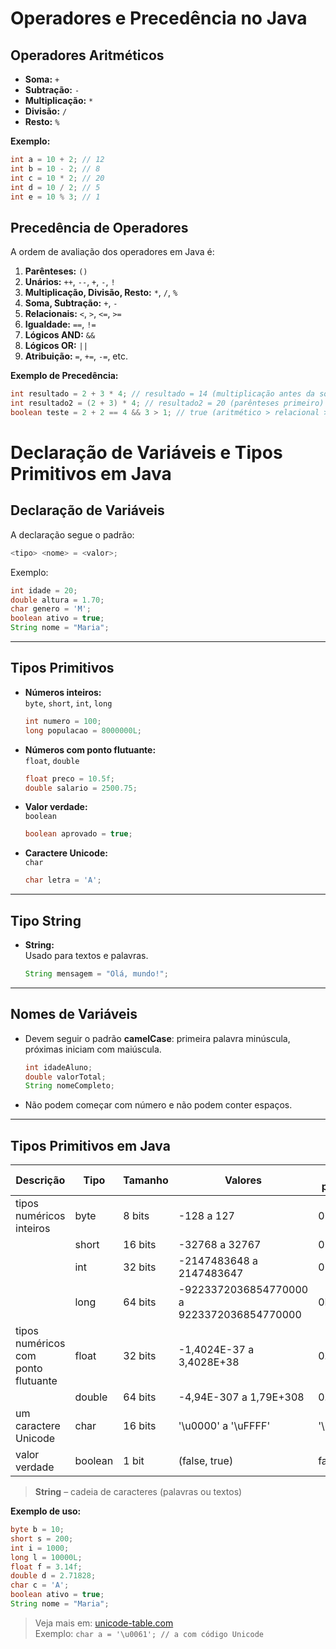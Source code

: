 # Operadores e Precedência no Java

## Operadores Aritméticos
- **Soma:** `+`
- **Subtração:** `-`
- **Multiplicação:** `*`
- **Divisão:** `/`
- **Resto:** `%`

**Exemplo:**
```java
int a = 10 + 2; // 12
int b = 10 - 2; // 8
int c = 10 * 2; // 20
int d = 10 / 2; // 5
int e = 10 % 3; // 1
```

## Precedência de Operadores

A ordem de avaliação dos operadores em Java é:

1. **Parênteses:** `()`
2. **Unários:** `++`, `--`, `+`, `-`, `!`
3. **Multiplicação, Divisão, Resto:** `*`, `/`, `%`
4. **Soma, Subtração:** `+`, `-`
5. **Relacionais:** `<`, `>`, `<=`, `>=`
6. **Igualdade:** `==`, `!=`
7. **Lógicos AND:** `&&`
8. **Lógicos OR:** `||`
9. **Atribuição:** `=`, `+=`, `-=`, etc.

**Exemplo de Precedência:**
```java
int resultado = 2 + 3 * 4; // resultado = 14 (multiplicação antes da soma)
int resultado2 = (2 + 3) * 4; // resultado2 = 20 (parênteses primeiro)
boolean teste = 2 + 2 == 4 && 3 > 1; // true (aritmético > relacional > lógico)
```

# Declaração de Variáveis e Tipos Primitivos em Java

## Declaração de Variáveis
A declaração segue o padrão:
```java
<tipo> <nome> = <valor>;
```
Exemplo:
```java
int idade = 20;
double altura = 1.70;
char genero = 'M';
boolean ativo = true;
String nome = "Maria";
```

---

## Tipos Primitivos

- **Números inteiros:**  
  `byte`, `short`, `int`, `long`
  ```java
  int numero = 100;
  long populacao = 8000000L;
  ```

- **Números com ponto flutuante:**  
  `float`, `double`
  ```java
  float preco = 10.5f;
  double salario = 2500.75;
  ```

- **Valor verdade:**  
  `boolean`
  ```java
  boolean aprovado = true;
  ```

- **Caractere Unicode:**  
  `char`
  ```java
  char letra = 'A';
  ```

---

## Tipo String

- **String:**  
  Usado para textos e palavras.
  ```java
  String mensagem = "Olá, mundo!";
  ```

---

## Nomes de Variáveis

- Devem seguir o padrão **camelCase**: primeira palavra minúscula, próximas iniciam com maiúscula.
  ```java
  int idadeAluno;
  double valorTotal;
  String nomeCompleto;
  ```

- Não podem começar com número e não podem conter espaços.

---
## Tipos Primitivos em Java

| Descrição                  | Tipo    | Tamanho  | Valores                              | Valor padrão |
|----------------------------|---------|----------|--------------------------------------|--------------|
| tipos numéricos inteiros   | byte    | 8 bits   | -128 a 127                           | 0            |
|                            | short   | 16 bits  | -32768 a 32767                       | 0            |
|                            | int     | 32 bits  | -2147483648 a 2147483647             | 0            |
|                            | long    | 64 bits  | -9223372036854770000 a 9223372036854770000 | 0L           |
| tipos numéricos com ponto flutuante | float   | 32 bits  | -1,4024E-37 a 3,4028E+38             | 0.0f         |
|                            | double  | 64 bits  | -4,94E-307 a 1,79E+308               | 0.0          |
| um caractere Unicode       | char    | 16 bits  | '\u0000' a '\uFFFF'                  | '\u0000'     |
| valor verdade              | boolean | 1 bit    | (false, true)                        | false        |

> **String** – cadeia de caracteres (palavras ou textos)

**Exemplo de uso:**
```java
byte b = 10;
short s = 200;
int i = 1000;
long l = 10000L;
float f = 3.14f;
double d = 2.71828;
char c = 'A';
boolean ativo = true;
String nome = "Maria";
```

> Veja mais em: [unicode-table.com](https://unicode-table.com)  
> Exemplo: `char a = '\u0061'; // a com código Unicode`